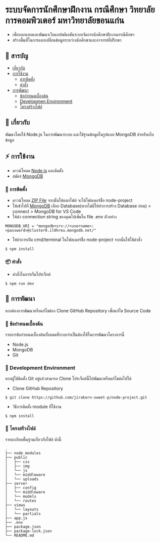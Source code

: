 # ระบบจัดการนักศึกษาฝึกงาน กรณีศึกษา วิทยาลัยการคอมพิวเตอร์ มหาวิทยาลัยขอนแก่น
- เพื่อออกแบบและพัฒนาเว็บแอปพลิเคชันระบบจัดการนักศึกษาฝึกงานกรณีศึกษา
- สร้างพื้นที่ในการแลกเปลี่ยนข้อมูลระหว่างนักศึกษาและอาจารย์ที่ปรึกษา

## :ledger: สารบัญ

- [เกี่ยวกับ](#beginner)
- [การใช้งาน](#zap-usage)
  - [การติดตั้ง](#electric_plug-installation)
  - [คำสั่ง](#package-commands)
- [การพัฒนา](#wrench-development)
  - [ข้อกำหนดเบื้องต้น](#notebook-pre-requisites)
  - [Developmen Environment](#nut_and_bolt-development-environment)
  - [โครงสร้างไฟล์](#file_folder-file-structure)

##  :beginner: เกี่ยวกับ
พัฒนาโดยใช้ Node.js ในการพัฒนาระบบ และใช้ฐานข้อมูลในรูปแบบ MongoDB สำหรับเก็บข้อมูล

## :zap: การใช้งาน
- ดาวน์โหลด [Node.js](https://nodejs.org/en) และติดตั้ง
- สมัคร [MongoDB](https://www.mongodb.com/)

###  :electric_plug: การติดตั้ง
- ดาวน์โหลด [ZIP File](https://github.com/jirakorn-sweet-p/node-project.git) จากนั้นให้แตกไฟล์ จะได้โฟลเดอร์ชื่อ node-project
- ให้เข้าไปที่ [MongoDB](https://www.mongodb.com/) เลือก Database(หากไม่มีให้ทำการสร้าง Database ก่อน) > connect > MongoDB for VS Code
- ให้นำ connection string ของคุณไปเพิ่มใน file .env ตัวอย่าง
```
MONGODB_URI = "mongodb+srv://<username>:<password>@cluster0.il0hreu.mongodb.net/"
```
- ให้ทำการเปิด cmd/terminal ในโฟลเดอร์ชื่อ node-project จากนั้นให้ใช้คำสั่ง

```
$ npm install
```

###  :package: คำสั่ง
- คำสั่งในการเริ่มโปรเจ็กต์
```
$ npm run dev
```

##  :wrench: การพัฒนา
หากต้องการพัฒนาหรือแก้ไขต้อง Clone GitHub Repository เพื่อแก้ไข Source Code

### :notebook: ข้อกำหนดเบื้องต้น
รายการข้อกำหนดเบื้องต้นทั้งหมดที่ระบบจำเป็นต้องใช้ในการพัฒนาโครงการนี้
- Node.js
- MongoDB
- Git

###  :nut_and_bolt: Development Environment
หากผู้ใช้ติดตั้ง Git อยู่แล้วสามารถ Clone โปรเจ็กต์นี้ไปพัฒนาหรือแก้ไขต่อไปได้
- Clone GitHub Repository
```
$ git clone https://github.com/jirakorn-sweet-p/node-project.git
```
- วิธีการติดตั้ง module ที่ใช้งาน
```
$ npm install
```


###  :file_folder: โครงสร้างไฟล์
รายละเอียดพื้นฐานเกี่ยวกับไฟล์ ดังนี้

```
.
├── node_modules
├── public
│   ├── css
│   ├── img
│   └── js
│   └── middleware
│   └── uploads
├── server
│   ├── config
│   └── middleware
│   └── models
│   └── routes
├── views
│   └── layouts
│   └── partials
├── app.js
├── .env
├── package.json
├── package-lock.json
└── README.md
```
